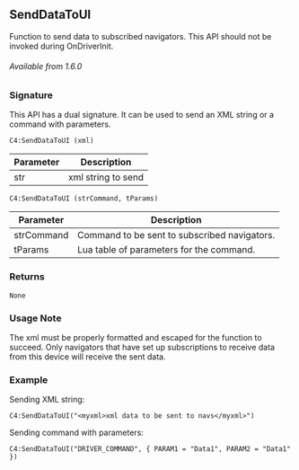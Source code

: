 ## SendDataToUI

Function to send data to subscribed navigators. This API should not be invoked during OnDriverInit.

###### Available from 1.6.0


### Signature

This API has a dual signature. It can be used to send an XML string or a command with parameters.

`C4:SendDataToUI (xml)`


| Parameter | Description |
| --- | --- |
| str |  xml string to send |

`C4:SendDataToUI (strCommand, tParams)`


| Parameter | Description |
| --- | --- |
| strCommand |  Command to be sent to subscribed navigators. |
| tParams | Lua table of parameters for the command. |

### Returns

`None`


### Usage Note

The xml must be properly formatted and escaped for the function to succeed. Only navigators that have set up subscriptions to receive data from this device will receive the sent data.


### Example

Sending XML string:

`C4:SendDataToUI("<myxml>xml data to be sent to navs</myxml>")`

Sending command with parameters:

`C4:SendDataToUI("DRIVER_COMMAND", { PARAM1 = "Data1", PARAM2 = "Data1" })`


